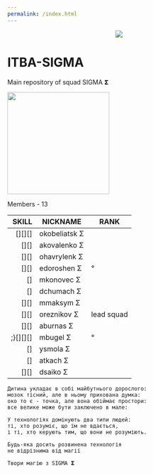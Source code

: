 ```yaml
---
permalink: /index.html
---
```


<!-- зачаровано сквадом
.dP"Y8 88  dP""b8 8b    d8    db      888888
`Ybo." 88 dP   `" 88b  d88   dPYb      88__
o.`Y8b 88 Yb  "88 88YbdP88  dP__Yb     88""
8bodP' 88  YboodP 88 YY 88 dP""""Yb   888888
-->
<p align="center">
  <a href="https://www.facebook.com/itbro.pro" target="_blank">
    <img src="https://github.com/ITBA-SIGMA/MAIN-SIGMA/blob/main/helpMe/.gitpic/SIGMAwallpaper.png?raw=true">
  </a>
</p>

# ITBA-SIGMA


Main repository of squad SIGMA 𝝨

<p>
<p align="left">
  <a href="https://www.facebook.com/itbro.pro" target="_blank">
    <img src="https://github.com/ITBA-SIGMA/MAIN-SIGMA/blob/main/helpMe/.gitpic/sigma_sun.png?raw=true" height="230px">
  </a>
</p>
 Members - 13

|SKILL|NICKNAME|RANK|
|-----:|--------|----|
|[][][]|оkobeliatsk Σ||
|[][]|akovalenko Σ||
|[][]|ohavrylenk Σ||
|[][]|edoroshen Σ|°|
|[]|mkonovec Σ||
|[]|dchumach Σ||
|[][]|mmaksym Σ||
|[][]|oreznikov Σ|lead squad|
|[][]|aburnas Σ||
|;}[][][]|mbugel Σ|°|
|[]|ysmola Σ||
|[]|atkach Σ||
|[][]|dsaiko Σ||




```
Дитина укладає в собі майбутнього дорослого:
мозок тісний, але в ньому прихована думка:
око то є - точка, але вона обіймає простори:
все велике може бути заключено в мале:

У технологіях домінують два типи людей:
ті, хто розуміє, що їм не вдається,
і ті, хто керують тим, що вони не розуміють.

Будь-яка досить розвинена технологія
не відрізнима від магії

Твори магію з SIGMA 𝝨
```
